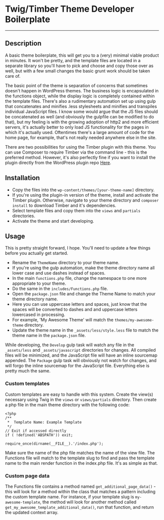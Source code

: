 # Twig/Timber Theme Developer Boilerplate

____

## Description

A basic theme boilerplate, this will get you to a (very) minimal viable product in minutes. It won't be pretty, and the template files are located in a separate library so you'll have to pick and choose and copy those over as well, but with a few small changes the basic grunt work should be taken care of.

The basic point of the theme is separation of concerns that sometimes doesn't happen in WordPress themes. The business logic is encapsulated in the functions object, while the display logic is completely contained within the template files. There's also a rudimentary automation set up using gulp that concatenates and minifies .less stylesheets and minifies and transpiles individual JavaScript files. I know some would argue that the JS files should be concatenated as well (and obviously the gulpfile can be modified to do that), but my feeling is with the growing adoption of http2 and more efficient servers, it's actually better to only load JS functionality for the pages in which it's actually used. Oftentimes there's a large amount of code for the home page, for example, that's not really needed anywhere else in the site.

There are two possibilities for using the Timber plugin with this theme. You can use Composer to require Timber via the command line - this is the preferred method. However, it's also perfectly fine if you want to install the plugin directly from the WordPress plugin repo [Here](https://wordpress.org/plugins/timber-library/).

## Installation

 - Copy the files into the `wp-content/themes/[your-theme-name]` directory.
 - If you're using the plugin-in version of the theme, install and activate the Timber plugin. Otherwise, navigate to your theme directory and `composer install` to download Timber and it's dependencies.
 - Select template files and copy them into the `views` and `partials` directories.
 - Activate the theme and start developing.

## Usage

This is pretty straight forward, I hope. You'll need to update a few things before you actually get started.

 - Rename the `ThemeName` directory to your theme name.
 - If you're using the gulp automation, make the theme directory name all lower case and use dashes instead of spaces.
 - In the main `functions.php` file, change the namespace to one more appropriate to your theme.
 - Do the same in the `includes/Functions.php` file.
 - Open the `package.json` file and change the Theme Name to match your theme directory name.
 - Here you can use uppercase letters and spaces, just know that the spaces will be converted to dashes and and uppercase letters lowercased in processing.
 - For example, 'My Awesome Theme' will match the `themes/my-awesome-theme` directory.
 - Update the theme name in the `_assets/less/style.less` file to match the theme name in the `package.json` file.

While developing, the `Develop` gulp task will watch any file in the `_assets/less` and `_assets/javascript` directories for changes. All compiled files will be minimized, and the JavaScript file will have an inline sourcemap appended. The `Package` gulp task will obviously not watch for changes, and will forgo the inline sourcemap for the JavaScript file. Everything else is pretty much the same.

### Custom templates

Custom templates are easy to handle with this system. Create the view(s) necessary using Twig in the `views` or `views/partials` directory. Then create a php file in the main theme directory with the following code:

```phg
<?php
/**
 *	Template Name: Example Template
 */
// Exit if accessed directly
if ( !defined('ABSPATH')) exit;

require_once(dirname(__FILE__).'/index.php');
```

Make sure the name of the php file matches the name of the view file. The Functions file will match to the template slug to find and pass the template name to the main render function in the index.php file. It's as simple as that.

### Custom page data

The Functions file contains a method named `get_additional_page_data()` - this will look for a method within the class that matches a pattern including the custom template name. For instance, if your template slug is `my-awesome-template`, the method will look for another method called `get_my_awesome_template_additional_data()`, run that function, and return the updated context array.
